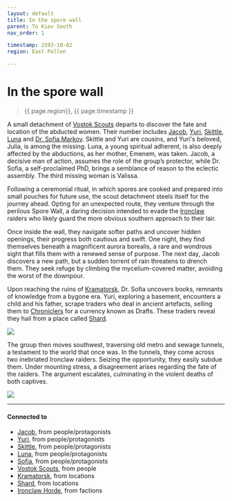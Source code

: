 ```yaml
---
layout: default
title: In the spore wall
parent: To Kiev South
nav_order: 1

timestamp: 2593-10-02
region: East Pollen

---
```


# In the spore wall

> {{ page.region}}, {{ page.timestamp }}

A small detachment of [Vostok Scouts](../people/001_VostokScouts.md) departs to discover the fate and location of the abducted women. Their number includes [Jacob](../people/protagonists/jacob.md), [Yuri](../people/protagonists/yuri.md), [Skittle](../people/protagonists/skittle.md), [Luna](../people/protagonists/luna.md) and [Dr. Sofia Markov](../people/protagonists/sofia.md). Skittle and Yuri are cousins, and Yuri's beloved, Julia, is among the missing. Luna, a young spiritual adherent, is also deeply affected by the abductions, as her mother, Emenem, was taken. Jacob, a decisive man of action, assumes the role of the group’s protector, while Dr. Sofia, a self-proclaimed PhD, brings a semblance of reason to the eclectic assembly. The third missing woman is Valissa.

Following a ceremonial ritual, in which spores are cooked and prepared into small pouches for future use, the scout detachment steels itself for the journey ahead. Opting for an unexpected route, they venture through the perilous Spore Wall, a daring decision intended to evade the [Ironclaw](../factions/Ironclaw.md) raiders who likely guard the more obvious southern approach to their lair.

Once inside the wall, they navigate softer paths and uncover hidden openings, their progress both cautious and swift. One night, they find themselves beneath a magnificent aurora borealis, a rare and wondrous sight that fills them with a renewed sense of purpose. The next day, Jacob discovers a new path, but a sudden torrent of rain threatens to drench them. They seek refuge by climbing the mycelium-covered matter, avoiding the worst of the downpour.

Upon reaching the ruins of [Kramatorsk](../locations/Kramatorsk.md), Dr. Sofia uncovers books, remnants of knowledge from a bygone era. Yuri, exploring a basement, encounters a child and his father, scrape traders who deal in ancient artefacts, selling them to [Chroniclers](https://degenesis.com/world/cults/chroniclers) for a currency known as Drafts. These traders reveal they hail from a place called [Shard](../locations/Shard.md).

![](https://i.imgur.com/5SbDe72.png)


The group then moves southwest, traversing old metro and sewage tunnels, a testament to the world that once was. In the tunnels, they come across two inebriated Ironclaw raiders. Seizing the opportunity, they easily subdue them. Under mounting stress, a disagreement arises regarding the fate of the raiders. The argument escalates, culminating in the violent deaths of both captives.

![](https://i.imgur.com/nm24klo.png)


---
#### Connected to

<!-- QueryToSerialize: LIST without ID "["+ title + "](https://terra-campaigns.github.io/"+ regexreplace(file.path, ".md", "") + ")" + ", from " + regexreplace(file.folder, "degenesis/", "") FROM ([[]]) OR outgoing([[]]) WHERE file.name != this.file.name SORT file.folder DESC -->
<!-- SerializedQuery: LIST without ID "["+ title + "](https://terra-campaigns.github.io/"+ regexreplace(file.path, ".md", "") + ")" + ", from " + regexreplace(file.folder, "degenesis/", "") FROM ([[]]) OR outgoing([[]]) WHERE file.name != this.file.name SORT file.folder DESC -->
- [Jacob](https://terra-campaigns.github.io/degenesis/people/protagonists/jacob), from people/protagonists
- [Yuri](https://terra-campaigns.github.io/degenesis/people/protagonists/yuri), from people/protagonists
- [Skittle](https://terra-campaigns.github.io/degenesis/people/protagonists/skittle), from people/protagonists
- [Luna](https://terra-campaigns.github.io/degenesis/people/protagonists/luna), from people/protagonists
- [Sofia](https://terra-campaigns.github.io/degenesis/people/protagonists/sofia), from people/protagonists
- [Vostok Scouts](https://terra-campaigns.github.io/degenesis/people/001_VostokScouts), from people
- [Kramatorsk](https://terra-campaigns.github.io/degenesis/locations/Kramatorsk), from locations
- [Shard](https://terra-campaigns.github.io/degenesis/locations/Shard), from locations
- [Ironclaw Horde](https://terra-campaigns.github.io/degenesis/factions/Ironclaw), from factions
<!-- SerializedQuery END -->

